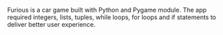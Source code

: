 Furious is a car game built with Python and Pygame module. The app required
integers, lists, tuples, while loops, for loops and if statements to deliver better
user experience.
